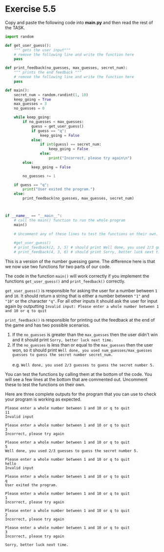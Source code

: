 # Exercise 5.5

Copy and paste the following code into **main.py** and then read the rest of the TASK.

```python
import random

def get_user_guess():
    """ gets the user input"""
    # remove the following line and write the function here
    pass

def print_feedback(no_guesses, max_guesses, secret_num):
    """ prints the end feedback """
    # remove the following line and write the function here
    pass

def main():
    secret_num = random.randint(1, 10)
    keep_going = True
    max_guesses = 3
    no_guesses = 0

    while keep_going:
        if no_guesses < max_guesses:
            guess = get_user_guess()
            if guess == "q":
                keep_going = False
            else:
                if int(guess) == secret_num:
                    keep_going = False
                else:
                    print("Incorrect, please try again\n")
        else:
            keep_going = False

        no_guesses += 1

    if guess == "q":
        print("User exited the program.")
    else:
        print_feedback(no_guesses, max_guesses, secret_num)



if __name__ == "__main__":
    # call the main() function to run the whole program
    main()
    
    # Uncomment any of these lines to test the functions on their own. You will probably want to comment out the call to main() as well.
    
    #get_user_guess()
    # print_feedback(2, 3, 5) # should print Well done, you used 2/3 guesses to guess the secret number 5.
    # print_feedback(4, 3, 6) # should print Sorry, better luck next time.
```

This is a version of the number guessing game. The difference here is that we now use two functions for two parts of our code.

The code in the function ``main()`` will work correctly if you implement the functions ``get_user_guess()`` and ``print_feedback()`` correctly.

``get_user_guess()`` is responsible for asking the user for a number between ``1`` and ``10``. It should return a string that is either a number between ``"1"`` and ``"10"`` or the character ``"q"``. For all other inputs it should ask the user for input again by outputting ``Invalid input: Please enter a whole number between 1 and 10 or q to quit``

``print_feedback()`` is responsible for printing out the feedback at the end of the game and has two possible scenarios. 

1. If the ``no_guesses`` is greater than the ``max_guesses`` then the user didn't win and it should print ``Sorry, better luck next time.``
2. If the ``no_guesses`` is less than or equal to the ``max_guesses`` then the user won, so it should print ``Well done, you used num_guesses/max_guesses guesses to guess the secret number secret_num.``
   <br><br>
   e.g. ``Well done, you used 2/3 guesses to guess the secret number 5.``

You can test the functions by calling them at the bottom of the code. You will see a few lines at the bottom that are commented out. Uncomment these to test the functions on their own.

Here are three complete outputs for the program that you can use to check your program is working as expected.

```
Please enter a whole number between 1 and 10 or q to quit
11
Invalid input

Please enter a whole number between 1 and 10 or q to quit
3
Incorrect, please try again

Please enter a whole number between 1 and 10 or q to quit
5
Well done, you used 2/3 guesses to guess the secret number 5.
```

```
Please enter a whole number between 1 and 10 or q to quit
hello
Invalid input

Please enter a whole number between 1 and 10 or q to quit
q
User exited the program.
```

```
Please enter a whole number between 1 and 10 or q to quit
1
Incorrect, please try again

Please enter a whole number between 1 and 10 or q to quit
2
Incorrect, please try again

Please enter a whole number between 1 and 10 or q to quit
3
Incorrect, please try again

Sorry, better luck next time.
```